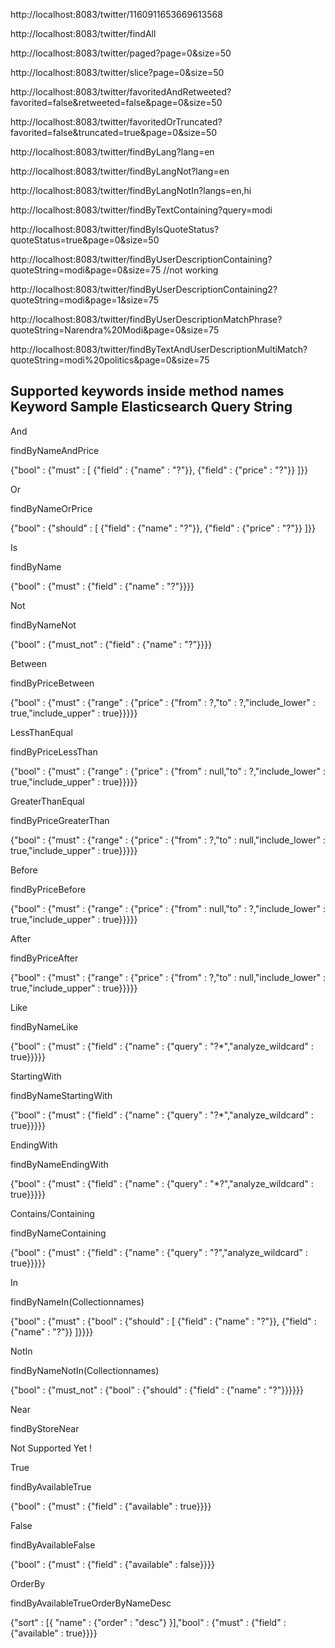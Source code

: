 http://localhost:8083/twitter/1160911653669613568

http://localhost:8083/twitter/findAll

http://localhost:8083/twitter/paged?page=0&size=50

http://localhost:8083/twitter/slice?page=0&size=50

http://localhost:8083/twitter/favoritedAndRetweeted?favorited=false&retweeted=false&page=0&size=50

http://localhost:8083/twitter/favoritedOrTruncated?favorited=false&truncated=true&page=0&size=50

http://localhost:8083/twitter/findByLang?lang=en

http://localhost:8083/twitter/findByLangNot?lang=en

http://localhost:8083/twitter/findByLangNotIn?langs=en,hi

http://localhost:8083/twitter/findByTextContaining?query=modi

http://localhost:8083/twitter/findByIsQuoteStatus?quoteStatus=true&page=0&size=50

http://localhost:8083/twitter/findByUserDescriptionContaining?quoteString=modi&page=0&size=75  //not working

http://localhost:8083/twitter/findByUserDescriptionContaining2?quoteString=modi&page=1&size=75

http://localhost:8083/twitter/findByUserDescriptionMatchPhrase?quoteString=Narendra%20Modi&page=0&size=75

http://localhost:8083/twitter/findByTextAndUserDescriptionMultiMatch?quoteString=modi%20politics&page=0&size=75


Supported keywords inside method names Keyword	Sample	Elasticsearch Query String
-----------------------------------------------------------------------------------

And

findByNameAndPrice

{"bool" : {"must" : [ {"field" : {"name" : "?"}}, {"field" : {"price" : "?"}} ]}}

Or

findByNameOrPrice

{"bool" : {"should" : [ {"field" : {"name" : "?"}}, {"field" : {"price" : "?"}} ]}}

Is

findByName

{"bool" : {"must" : {"field" : {"name" : "?"}}}}

Not

findByNameNot

{"bool" : {"must_not" : {"field" : {"name" : "?"}}}}

Between

findByPriceBetween

{"bool" : {"must" : {"range" : {"price" : {"from" : ?,"to" : ?,"include_lower" : true,"include_upper" : true}}}}}

LessThanEqual

findByPriceLessThan

{"bool" : {"must" : {"range" : {"price" : {"from" : null,"to" : ?,"include_lower" : true,"include_upper" : true}}}}}

GreaterThanEqual

findByPriceGreaterThan

{"bool" : {"must" : {"range" : {"price" : {"from" : ?,"to" : null,"include_lower" : true,"include_upper" : true}}}}}

Before

findByPriceBefore

{"bool" : {"must" : {"range" : {"price" : {"from" : null,"to" : ?,"include_lower" : true,"include_upper" : true}}}}}

After

findByPriceAfter

{"bool" : {"must" : {"range" : {"price" : {"from" : ?,"to" : null,"include_lower" : true,"include_upper" : true}}}}}

Like

findByNameLike

{"bool" : {"must" : {"field" : {"name" : {"query" : "?*","analyze_wildcard" : true}}}}}

StartingWith

findByNameStartingWith

{"bool" : {"must" : {"field" : {"name" : {"query" : "?*","analyze_wildcard" : true}}}}}

EndingWith

findByNameEndingWith

{"bool" : {"must" : {"field" : {"name" : {"query" : "*?","analyze_wildcard" : true}}}}}

Contains/Containing

findByNameContaining

{"bool" : {"must" : {"field" : {"name" : {"query" : "?","analyze_wildcard" : true}}}}}

In

findByNameIn(Collection<String>names)

{"bool" : {"must" : {"bool" : {"should" : [ {"field" : {"name" : "?"}}, {"field" : {"name" : "?"}} ]}}}}

NotIn

findByNameNotIn(Collection<String>names)

{"bool" : {"must_not" : {"bool" : {"should" : {"field" : {"name" : "?"}}}}}}

Near

findByStoreNear

Not Supported Yet !

True

findByAvailableTrue

{"bool" : {"must" : {"field" : {"available" : true}}}}

False

findByAvailableFalse

{"bool" : {"must" : {"field" : {"available" : false}}}}

OrderBy

findByAvailableTrueOrderByNameDesc

{"sort" : [{ "name" : {"order" : "desc"} }],"bool" : {"must" : {"field" : {"available" : true}}}}


